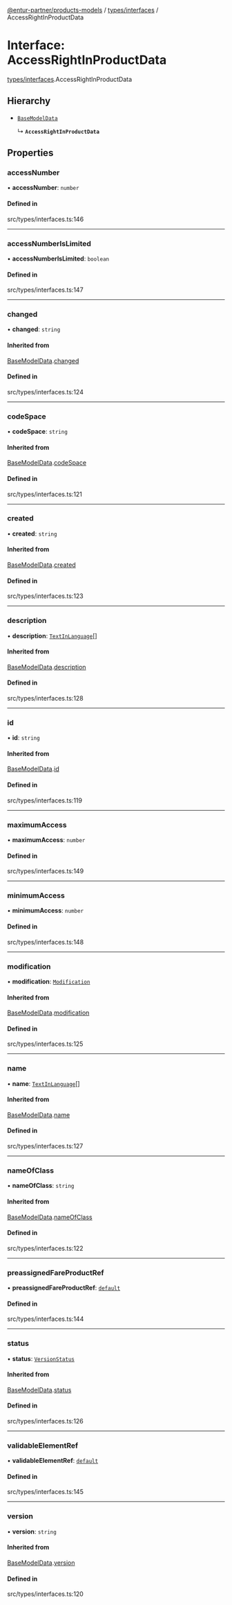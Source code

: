 [@entur-partner/products-models](../README.md) / [types/interfaces](../modules/types_interfaces.md) / AccessRightInProductData

# Interface: AccessRightInProductData

[types/interfaces](../modules/types_interfaces.md).AccessRightInProductData

## Hierarchy

- [`BaseModelData`](types_interfaces.BaseModelData.md)

  ↳ **`AccessRightInProductData`**

## Properties

### accessNumber

• **accessNumber**: `number`

#### Defined in

src/types/interfaces.ts:146

___

### accessNumberIsLimited

• **accessNumberIsLimited**: `boolean`

#### Defined in

src/types/interfaces.ts:147

___

### changed

• **changed**: `string`

#### Inherited from

[BaseModelData](types_interfaces.BaseModelData.md).[changed](types_interfaces.BaseModelData.md#changed)

#### Defined in

src/types/interfaces.ts:124

___

### codeSpace

• **codeSpace**: `string`

#### Inherited from

[BaseModelData](types_interfaces.BaseModelData.md).[codeSpace](types_interfaces.BaseModelData.md#codespace)

#### Defined in

src/types/interfaces.ts:121

___

### created

• **created**: `string`

#### Inherited from

[BaseModelData](types_interfaces.BaseModelData.md).[created](types_interfaces.BaseModelData.md#created)

#### Defined in

src/types/interfaces.ts:123

___

### description

• **description**: [`TextInLanguage`](../modules/types_types.md#textinlanguage)[]

#### Inherited from

[BaseModelData](types_interfaces.BaseModelData.md).[description](types_interfaces.BaseModelData.md#description)

#### Defined in

src/types/interfaces.ts:128

___

### id

• **id**: `string`

#### Inherited from

[BaseModelData](types_interfaces.BaseModelData.md).[id](types_interfaces.BaseModelData.md#id)

#### Defined in

src/types/interfaces.ts:119

___

### maximumAccess

• **maximumAccess**: `number`

#### Defined in

src/types/interfaces.ts:149

___

### minimumAccess

• **minimumAccess**: `number`

#### Defined in

src/types/interfaces.ts:148

___

### modification

• **modification**: [`Modification`](../enums/types_enums.Modification.md)

#### Inherited from

[BaseModelData](types_interfaces.BaseModelData.md).[modification](types_interfaces.BaseModelData.md#modification)

#### Defined in

src/types/interfaces.ts:125

___

### name

• **name**: [`TextInLanguage`](../modules/types_types.md#textinlanguage)[]

#### Inherited from

[BaseModelData](types_interfaces.BaseModelData.md).[name](types_interfaces.BaseModelData.md#name)

#### Defined in

src/types/interfaces.ts:127

___

### nameOfClass

• **nameOfClass**: `string`

#### Inherited from

[BaseModelData](types_interfaces.BaseModelData.md).[nameOfClass](types_interfaces.BaseModelData.md#nameofclass)

#### Defined in

src/types/interfaces.ts:122

___

### preassignedFareProductRef

• **preassignedFareProductRef**: [`default`](../classes/models_Reference.default.md)

#### Defined in

src/types/interfaces.ts:144

___

### status

• **status**: [`VersionStatus`](../enums/types_enums.VersionStatus.md)

#### Inherited from

[BaseModelData](types_interfaces.BaseModelData.md).[status](types_interfaces.BaseModelData.md#status)

#### Defined in

src/types/interfaces.ts:126

___

### validableElementRef

• **validableElementRef**: [`default`](../classes/models_Reference.default.md)

#### Defined in

src/types/interfaces.ts:145

___

### version

• **version**: `string`

#### Inherited from

[BaseModelData](types_interfaces.BaseModelData.md).[version](types_interfaces.BaseModelData.md#version)

#### Defined in

src/types/interfaces.ts:120
